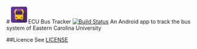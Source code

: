 #![App Icon](https://raw.githubusercontent.com/AquaMorph/ECU-Bus-Tracker/master/app/src/main/res/mipmap-mdpi/ic_launcher.png)ECU Bus Tracker [![Build Status](https://travis-ci.org/AquaMorph/ECU-Bus-Tracker.svg?branch=master)](https://travis-ci.org/AquaMorph/ECU-Bus-Tracker)
An Android app to track the bus system of Eastern Carolina University 

##Licence
See [LICENSE](https://github.com/AquaMorph/ECU-Bus-Tracker/blob/master/LICENSE) 